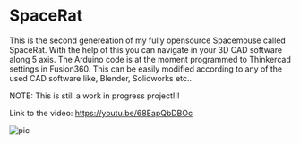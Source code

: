 # SpaceRat
This is the second genereation of my fully opensource Spacemouse called SpaceRat. With the help of this you can navigate in your 3D CAD software along 5 axis. 
The Arduino code is at the moment programmed to Thinkercad settings in Fusion360. This can be easily modified according to any of the used CAD software like, Blender, Solidworks etc..

NOTE: This is still a work in progress project!!! 

Link to the video: https://youtu.be/68EapQbDBOc

![pic](https://user-images.githubusercontent.com/97908564/150579879-396b4875-c7b2-4d78-9fc6-71ccf0a5321b.jpg)


